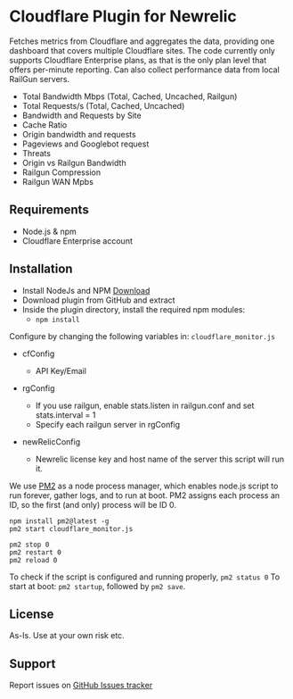 # Cloudflare Plugin for Newrelic

Fetches metrics from Cloudflare and aggregates the data, providing one dashboard that covers multiple Cloudflare sites.
The code currently only supports Cloudflare Enterprise plans, as that is the only plan level that offers per-minute reporting.
Can also collect performance data from local RailGun servers.

- Total Bandwidth Mbps  (Total, Cached, Uncached, Railgun)
- Total Requests/s (Total, Cached, Uncached)
- Bandwidth and Requests by Site
- Cache Ratio
- Origin bandwidth and requests
- Pageviews and Googlebot request
- Threats
- Origin vs Railgun Bandwidth
- Railgun Compression
- Railgun WAN Mpbs


## Requirements

- Node.js & npm
- Cloudflare Enterprise account

## Installation

- Install NodeJs and NPM [Download](https://nodejs.org/en/download/package-manager/)
- Download plugin from GitHub and extract
- Inside the plugin directory, install the required npm modules:
    - `npm install`

Configure by changing the following variables in: `cloudflare_monitor.js`

- cfConfig
    - API Key/Email 
  
- rgConfig
    - If you use railgun, enable stats.listen in railgun.conf and set stats.interval = 1
    - Specify each railgun server in rgConfig
    
- newRelicConfig
    - Newrelic license key and host name of the server this script will run it.

We use [PM2](http://pm2.keymetrics.io) as a node process manager, which enables node.js script to run forever,
gather logs, and to run at boot. PM2 assigns each process an ID, so the first (and only) process will be ID 0.

    npm install pm2@latest -g  
    pm2 start cloudflare_monitor.js

    pm2 stop 0  
    pm2 restart 0  
    pm2 reload 0

To check if the script is configured and running properly, `pm2 status 0`
To start at boot: `pm2 startup`, followed by `pm2 save`.

## License

As-Is. Use at your own risk etc.


## Support

Report issues on [GitHub Issues tracker](https://github.com/mobilenations/newrelic_railgun/issues)